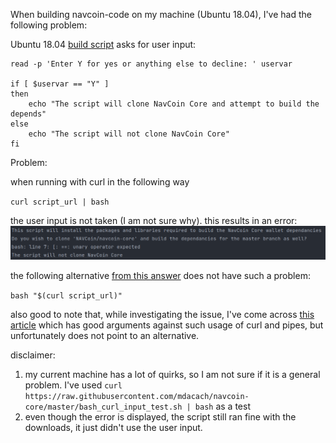 When building navcoin-code on my machine (Ubuntu 18.04), I've had the following problem:

Ubuntu
18.04 [build script](https://github.com/navcoin/navcoin-dev-tools/blob/master/ubuntu-18.04-navcoin-core-dev-setup.sh)
asks for user input:

```
read -p 'Enter Y for yes or anything else to decline: ' uservar

if [ $uservar == "Y" ]
then
    echo "The script will clone NavCoin Core and attempt to build the depends"
else
    echo "The script will not clone NavCoin Core"
fi
```

Problem:

when running with curl in the following way

`curl script_url | bash`

the user input is not taken (I am not sure why).
this results in an error:
![error](script_not_taking_input.png)

the following alternative
[from this answer](https://unix.stackexchange.com/questions/339237/whats-the-difference-between-curl-sh-and-sh-c-curl)
does not have such a problem:

`bash "$(curl script_url)"`

also good to note that, while investigating the issue, I've come
across [this article](https://0x46.net/thoughts/2019/04/27/piping-curl-to-shell/) which has good arguments against
such usage of curl and pipes, but unfortunately does not point to an alternative.

disclaimer:

1. my current machine has a lot of quirks, so I am not sure if it is a general problem.
   I've used `curl https://raw.githubusercontent.com/mdacach/navcoin-core/master/bash_curl_input_test.sh | bash` as a
   test
2. even though the error is displayed, the script still ran fine with the downloads, it just didn't use the user input.
